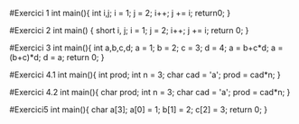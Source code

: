 #Exercici 1
int main(){
  int i,j;
  i = 1;
  j = 2;
  i++;
  j += i;
  return0;
}

#Exercici 2
int main() {
    short i, j;
    i = 1;
    j = 2;
    i++;
    j += i;
    return 0;
}

#Exercici 3
int main(){
  int a,b,c,d;
  a = 1;
  b = 2;
  c = 3;
  d = 4;
  a = b+c*d;
  a = (b+c)*d;
  d = a;
  return 0;
}

#Exercici 4.1
int main(){
  int prod;
  int n = 3;
  char cad = 'a';
  prod = cad*n;
}

#Exercici 4.2
int main(){
  char prod;
  int n = 3;
  char cad = 'a';
  prod = cad*n;
}

#Exercici5
int main(){
  char a[3];
  a[0] = 1;
  b[1] = 2;
  c[2] = 3;
  return 0;
}
